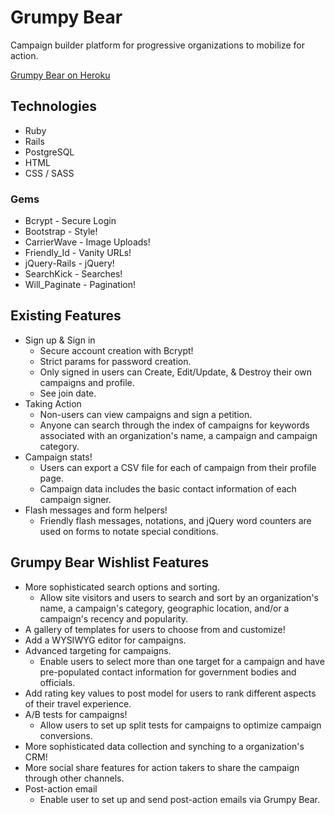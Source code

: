 # Grumpy Bear
Campaign builder platform for progressive organizations to mobilize for action.


[Grumpy Bear on Heroku](https://grumpybear.herokuapp.com/)


## Technologies

* Ruby
* Rails
* PostgreSQL
* HTML
* CSS / SASS

### Gems
* Bcrypt - Secure Login
* Bootstrap - Style!
* CarrierWave - Image Uploads!
* Friendly_Id - Vanity URLs!
* jQuery-Rails - jQuery!
* SearchKick - Searches!
* Will_Paginate - Pagination!


## Existing Features

* Sign up & Sign in
  * Secure account creation with Bcrypt!
  * Strict params for password creation.
  * Only signed in users can Create, Edit/Update, & Destroy their own campaigns and profile.
  * See join date.
* Taking Action
  * Non-users can view campaigns and sign a petition.
  * Anyone can search through the index of campaigns for keywords associated with an organization's name, a campaign and campaign category.
* Campaign stats!
  * Users can export a CSV file for each of campaign from their profile page.
  * Campaign data includes the basic contact information of each campaign signer.
* Flash messages and form helpers!
  * Friendly flash messages, notations, and jQuery word counters are used on forms to notate special conditions.


## Grumpy Bear Wishlist Features

* More sophisticated search options and sorting.
  * Allow site visitors and users to search and sort by an organization's name, a campaign's category, geographic location, and/or a campaign's recency and popularity.
* A gallery of templates for users to choose from and customize!
* Add a WYSIWYG editor for campaigns.
* Advanced targeting for campaigns.
  * Enable users to select more than one target for a campaign and have pre-populated contact information for government bodies and officials.
* Add rating key values to post model for users to rank different aspects of their travel experience.
* A/B tests for campaigns!
  * Allow users to set up split tests for campaigns to optimize campaign conversions.
* More sophisticated data collection and synching to a organization's CRM!
* More social share features for action takers to share the campaign through other channels.
* Post-action email
  * Enable user to set up and send post-action emails via Grumpy Bear.
